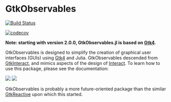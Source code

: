 # GtkObservables

[![Build Status](https://github.com/JuliaGizmos/GtkObservables.jl/actions/workflows/CI.yml/badge.svg)](https://github.com/JuliaGizmos/GtkObservables.jl/actions/workflows/CI.yml)

[![codecov](https://codecov.io/gh/JuliaGizmos/GtkObservables.jl/branch/master/graph/badge.svg)](https://codecov.io/gh/JuliaGizmos/GtkObservables.jl)

**Note: starting with version 2.0.0, GtkObservables.jl is based on [Gtk4](https://github.com/JuliaGtk/Gtk4.jl).**

GtkObservables is designed to simplify the creation of graphical user interfaces (GUIs) using [Gtk4](https://github.com/JuliaGtk/Gtk4.jl) and Julia.
GtkObservables descended from
[GtkInteract](https://github.com/jverzani/GtkInteract.jl), and mimics
aspects of the design of
[Interact](https://github.com/JuliaGizmos/Interact.jl). To learn how
to use this package, please see the documentation:

[![](https://img.shields.io/badge/docs-stable-blue.svg)](https://juliagizmos.github.io/GtkObservables.jl/stable)
[![](https://img.shields.io/badge/docs-latest-blue.svg)](https://juliagizmos.github.io/GtkObservables.jl/dev/)

GtkObservables is probably a more future-oriented package than the similar [GtkReactive](https://github.com/JuliaGizmos/GtkReactive.jl) upon which this started.